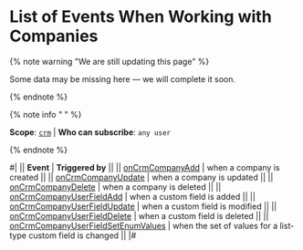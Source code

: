 # List of Events When Working with Companies

{% note warning "We are still updating this page" %}

Some data may be missing here — we will complete it soon.

{% endnote %}

{% note info " " %}

**Scope**: [`crm`](../../../scopes/permissions.md) | **Who can subscribe**: `any user`

{% endnote %}

#|
|| **Event** | **Triggered by** ||
|| [onCrmCompanyAdd](./on-crm-company-add.md) | when a company is created ||
|| [onCrmCompanyUpdate](./on-crm-company-update.md) | when a company is updated ||
|| [onCrmCompanyDelete](./on-crm-company-delete.md) | when a company is deleted ||
|| [onCrmCompanyUserFieldAdd](../userfields/events/on-crm-company-user-field-add.md) | when a custom field is added ||
|| [onCrmCompanyUserFieldUpdate](../userfields/events/on-crm-company-user-field-update.md) | when a custom field is modified ||
|| [onCrmCompanyUserFieldDelete](../userfields/events/on-crm-company-user-field-delete.md) | when a custom field is deleted ||
|| [onCrmCompanyUserFieldSetEnumValues](../userfields/events/on-crm-company-user-field-set-enum-values.md) | when the set of values for a list-type custom field is changed ||
|#